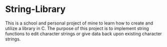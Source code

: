 # String-Library
This is a school and personal project of mine to learn how to create and utilize a library in C.
The purpose of this project is to implement string functions to edit character strings or give data back upon existing character strings.
